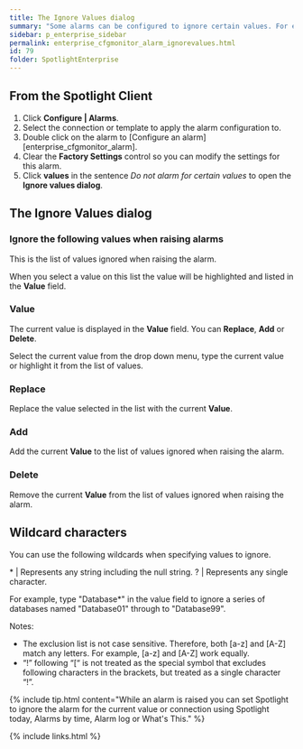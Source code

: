 ```yaml
---
title: The Ignore Values dialog
summary: "Some alarms can be configured to ignore certain values. For example, the Spotlight Backup Alarms can be configured to ignore certain databases."
sidebar: p_enterprise_sidebar
permalink: enterprise_cfgmonitor_alarm_ignorevalues.html
id: 79
folder: SpotlightEnterprise
---
```



## From the Spotlight Client

1. Click **Configure \| Alarms**.
2. Select the connection or template to apply the alarm configuration to.
3. Double click on the alarm to [Configure an alarm][enterprise_cfgmonitor_alarm].
4. Clear the **Factory Settings** control so you can modify the settings for this alarm.
5. Click **values** in the sentence *Do not alarm for certain values* to open the **Ignore values dialog**.

## The Ignore Values dialog

### Ignore the following values when raising alarms

This is the list of values ignored when raising the alarm.

When you select a value on this list the value will be highlighted and listed in the **Value** field.

### Value

The current value is displayed in the **Value** field. You can **Replace**, **Add** or **Delete**.

Select the current value from the drop down menu, type the current value or highlight it from the list of values.

### Replace

Replace the value selected in the list with the current **Value**.

### Add

Add the current **Value** to the list of values ignored when raising the alarm.

### Delete

Remove the current **Value** from the list of values ignored when raising the alarm.

## Wildcard characters

You can use the following wildcards when specifying values to ignore.

\* | Represents any string including the null string.
? | Represents any single character.

For example, type "Database*" in the value field to ignore a series of databases named "Database01" through to "Database99".

Notes:

* The exclusion list is not case sensitive. Therefore, both [a-z] and [A-Z] match any letters. For example, [a-z] and [A-Z] work equally.
* “!” following “[“ is not treated as the special symbol that excludes following characters in the brackets, but treated as a single character “!”.

{% include tip.html content="While an alarm is raised you can set Spotlight to ignore the alarm for the current value or connection using Spotlight today, Alarms by time, Alarm log or What's This." %}


{% include links.html %}
